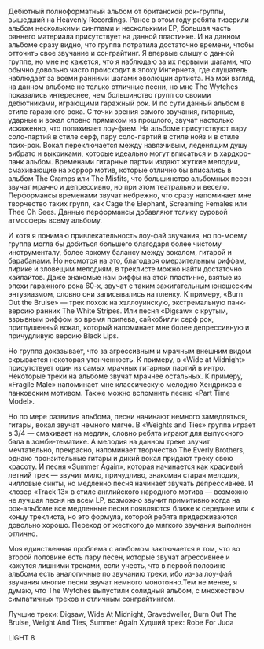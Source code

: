 Дебютный полноформатный альбом от британской рок-группы, вышедший на Heavenly Recordings. Ранее в этом году ребята тизерили альбом несколькими синглами и несколькими EP, большая часть раннего материала присутствует на данной пластинке. И на данном альбоме сразу видно, что группа потратила достаточно времени, чтобы отточить свое звучание и сонграйтинг. Я впервые слышу о данной группе, но мне не кажется, что я наблюдаю за их первыми шагами, что обычно довольно часто происходит в эпоху Интернета, где слушатель наблюдает за всеми ранними шагами эволюции артиста. На мой взгляд, на данном альбоме не только отличные песни, но мне The Wytches показались интереснее, чем большинство групп со своими дебютниками, играющими гаражный рок. И по сути данный альбом в стиле гаражного рока. С точки зрения самого звучания, гитарные, ударные и вокал словно прямиком из прошлого, звучат настолько искаженно, что попахивает лоу-фаем. На альбоме присутствуют пару соло-партий в стиле серф, пару соло-партий в стиле нойз и в стиле псих-рок. Вокал переключается между навязчивым, леденящим душу вибрато и выкриками, которые идеально могут вписаться и в хардкор-панк альбом. Временами гитарные партии издают жуткие мелодии, смахивающие на хоррор мотив, которые отлично бы вписались в альбом The Cramps или The Misfits, что большинство альбомных песен звучат мрачно и депрессивно, но при этом театрально и весело. Перформансы временами звучат небрежно, что сразу напоминает мне творчество таких групп, как Cage the Elephant, Screaming Females или Thee Oh Sees. Данные перформансы добавляют толику суровой атмосферы всему альбому.

И хотя я понимаю привлекательность лоу-фай звучания, но по-моему группа могла бы добиться большего благодаря более чистому инструменталу, более яркому балансу между вокалом, гитарой и барабанами. Но несмотря на это, благодаря омерзительным риффам, лирике и зловещим мелодиям, в треклисте можно найти достаточно хайлайтов. Даже знакомые нам риффы на этой пластинке, взятые из эпохи гаражного рока 60-х, звучат с таким зажигательным юношеским энтузиазмом, словно они записывались на пленку. К примеру, «Burn Out the Bruise» — трек похож на хэллоуинскую, экстремальную панк-версию ранних The White Stripes. Или песня «Digsaw» с крутым, взрывным риффом во время припева, сайкобилли серф рок, приглушенный вокал, который напоминает мне более депрессивную и причудливую версию Black Lips.

Но группа доказывает, что за агрессивным и мрачным внешним видом скрывается некоторая утонченность. К примеру, в «Wide at Midnight» присутствует один из самых мрачных гитарных партий в интро. Некоторые треки на альбоме звучат мрачнее остальных. К примеру, «Fragile Male» напоминает мне классическую мелодию Хендрикса с панковским мотивом. Также можно вспомнить песню «Part Time Model».

Но по мере развития альбома, песни начинают немного замедляться, гитары, вокал звучат немного мягче. В «Weights and Ties» группа играет в 3/4 — смахивает на медляк, словно ребята играют для выпускного бала в зомби-тематике. А мелодия на данном треке звучит мечтательно, прекрасно, напоминает творчество The Everly Brothers, однако пронзительные гитары и дикий вокал придают треку свою красоту. И песня «Summer Again», которая начинается как красивый летний трек — звучит мило, причудливо, знакомая старая мелодия, чилловые синты, но медленно песня начинает звучать депрессивнее. И клозер «Track 13» в стиле английского народного мотива — возможно не лучшая песня на всем LP, возможно звучит примитивно когда на рок-альбоме все медленные песни появляются ближе к середине или к концу треклиста, но это формула, которой ребята придерживаются довольно хорошо. Переход от жесткого до мягкого звучания выполнен отлично.

Моя единственная проблема с альбомом заключается в том, что во второй половине есть пару песен, которые звучат агрессивнее и кажутся лишними треками, если учесть, что в первой половине альбома есть аналогичные по звучанию треки, ибо из-за лоу-фай звучания многие песни звучат немного монотонно.Тем не менее, я думаю, что The Wytches выпустили солидный альбом, с множеством симпатичных треков и отличным сонграйтингом.

Лучшие треки: Digsaw, Wide At Midnight, Gravedweller, Burn Out The Bruise, Weight And Ties, Summer Again
Худший трек: Robe For Juda

LIGHT 8
